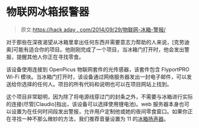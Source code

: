 # 物联网冰箱报警器

> 原文:[https://hack aday . com/2014/09/29/物联网-冰箱-警报/](https://hackaday.com/2014/09/29/internet-of-things-refrigerator-alarm/)

对于那些在深夜渴望从冰箱里拿出任何东西并需要意志力帮助的人来说，[克劳迪奥]可能有适合你的项目。他刚刚完成了一个项目，当冰箱门打开时，他会发出警报，提醒其他人你正在寻找零食。

该设备使用连接到 OpenPicus 物联网套件的光传感器，该套件包含 FlyportPRO Wi-Fi 模块。当冰箱门打开时，该设备通过网络服务器发出一封电子邮件，可以发送给你选择的任何人。项目的所有代码和说明也可以在项目网站上找到。

这个项目非常聪明，因为除了将电源线穿过门的封条之外，不需要与冰箱进行实际的连接(尽管[Claudio]指出，该设备可以选择使用锂电池)。web 服务器本身也可以设置为在任何时间段发出警报，允许用户定制他或她的夜间零食窗口。如果你正在寻找一种不那么微妙的方法，我们推荐音量设置为 11 的[冰箱扬声器](http://hackaday.com/2012/06/04/tunes-in-the-icebox/)。